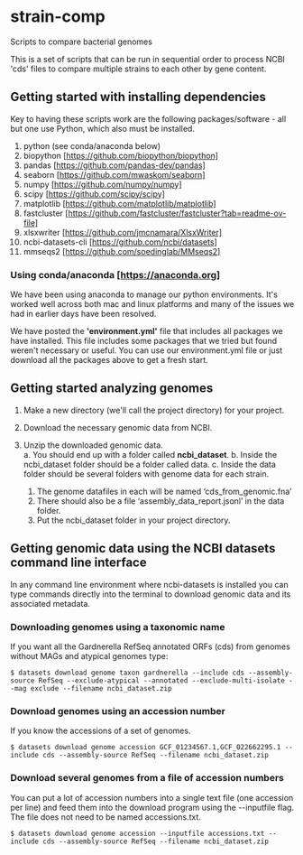 # strain-comp
Scripts to compare bacterial genomes

This is a set of scripts that can be run in sequential order to process NCBI 'cds' files to compare multiple strains to each other by gene content.

## Getting started with installing dependencies ##

Key to having these scripts work are the following packages/software - all but one use Python, which also must be installed.
  1. python (see conda/anaconda below)
  2. biopython [https://github.com/biopython/biopython]
  3. pandas [https://github.com/pandas-dev/pandas]
  4. seaborn [https://github.com/mwaskom/seaborn]
  5. numpy [https://github.com/numpy/numpy]
  6. scipy [https://github.com/scipy/scipy]
  7. matplotlib [https://github.com/matplotlib/matplotlib]
  8. fastcluster [https://github.com/fastcluster/fastcluster?tab=readme-ov-file]
  9. xlsxwriter [https://github.com/jmcnamara/XlsxWriter]
  10. ncbi-datasets-cli [https://github.com/ncbi/datasets]
  11. mmseqs2 [https://github.com/soedinglab/MMseqs2]

### Using conda/anaconda [https://anaconda.org] ###
We have been using anaconda to manage our python environments.  It's worked well across both mac and linux platforms and many of the issues we had in earlier days have been resolved.

We have posted the **'environment.yml'** file that includes all packages we have installed.
This file includes some packages that we tried but found weren't necessary or useful.
You can use our environment.yml file or just download all the packages above to get a fresh start.


## Getting started analyzing genomes ##

1.	Make a new directory (we'll call the project directory) for your project.

2.	Download the necessary genomic data from NCBI.

5.	Unzip the downloaded genomic data.  
  a.	You should end up with a folder called **ncbi_dataset**.
  b.	Inside the ncbi_dataset folder should be a folder called data.
  c.	Inside the data folder should be several folders with genome data for each strain.
    1.	The genome datafiles in each will be named ‘cds_from_genomic.fna’
    2.	There should also be a file ‘assembly_data_report.jsonl’ in the data folder.
    3.	Put the ncbi_dataset folder in your project directory.



## Getting genomic data using the NCBI datasets command line interface
In any command line environment where ncbi-datasets is installed you can type commands directly into the terminal to download genomic data and its associated metadata.

### Downloading genomes using a taxonomic name

If you want all the Gardnerella RefSeq annotated ORFs (cds) from genomes without MAGs and atypical genomes type:

  `$ datasets download genome taxon gardnerella --include cds --assembly-source RefSeq --exclude-atypical --annotated --exclude-multi-isolate --mag exclude --filename ncbi_dataset.zip`


### Download genomes using an accession number

If you know the accessions of a set of genomes.

  `$ datasets download genome accession GCF_01234567.1,GCF_022662295.1 --include cds --assembly-source RefSeq --filename ncbi_dataset.zip`

### Download several genomes from a file of accession numbers ###

You can put a lot of accession numbers into a single text file (one accession per line) and feed them into the download program using the --inputfile flag.  The file does not need to be named accessions.txt.

 `$ datasets download genome accession --inputfile accessions.txt --include cds --assembly-source RefSeq --filename ncbi_dataset.zip`

 
